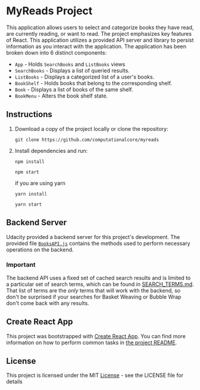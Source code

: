 # MyReads Project

This application allows users to select and categorize books they have read, are currently reading, or want to read. The project emphasizes key features of React. This application utilizes a provided API server and library to persist information as you interact with the application. The application has been broken down into 6 distinct components:
* `App` - Holds `SearchBooks` and `ListBooks` views
* `SearchBooks` - Displays a list of queried results.
* `ListBooks` - Displays a categorized list of a user's books.
* `BookShelf` - Holds books that belong to the corresponding shelf.
* `Book` - Displays a list of books of the same shelf.
* `BookMenu` - Alters the book shelf state.


## Instructions

1. Download a copy of the project locally or clone the repository:

    `git clone https://github.com/computationalcore/myreads`

2. Install dependencies and run:

    `npm install`

    `npm start`

    if you are using yarn

    `yarn install`

    `yarn start`


## Backend Server

Udacity provided a backend server for this project's development. The provided file [`BooksAPI.js`](src/BooksAPI.js) contains the methods used to perform necessary operations on the backend.

### Important
The backend API uses a fixed set of cached search results and is limited to a particular set of search terms, which can be found in [SEARCH_TERMS.md](SEARCH_TERMS.md). That list of terms are the _only_ terms that will work with the backend, so don't be surprised if your searches for Basket Weaving or Bubble Wrap don't come back with any results.


## Create React App

This project was bootstrapped with [Create React App](https://github.com/facebookincubator/create-react-app). You can find more information on how to perform common tasks in [the project README](https://github.com/facebookincubator/create-react-app/blob/master/packages/react-scripts/template/README.md).

## License
This project is licensed under the MIT [License](https://github.com/computationalcore/myreads/blob/master/LICENSE) - see the LICENSE file for details
